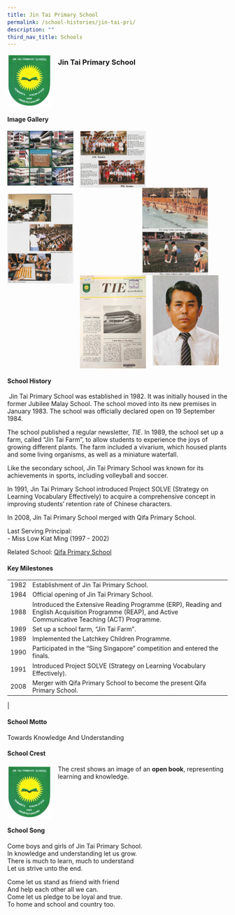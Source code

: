 ```yaml
---
title: Jin Tai Primary School
permalink: /school-histories/jin-tai-pri/
description: ""
third_nav_title: Schools
---
```

<img src="/images/jintai1.png" style="width:20%;margin-right:15px;" align = "left">

### **Jin Tai Primary School**

<br clear="left">

#### **Image Gallery**

<p><a href="/images/jintai2.jpg">  
<img src="/images/jintai2.jpg" style="width:30%;margin-right:15px;" align = "left">
</a></p>

<p><a href="/images/jintai3.jpg">  
<img src="/images/jintai3.jpg" style="width:30%;margin-right:15px;" align = "left">
</a></p>

<p><a href="/images/jintai4.jpg">  
<img src="/images/jintai4.jpg" style="width:30%;margin-right:45px;" align = "right">
</a></p>

<br clear="left">

<p><a href="/images/jintai5.jpg">  
<img src="/images/jintai5.jpg" style="width:30%;margin-right:15px;" align = "left">
</a></p>

<p><a href="/images/jintai6.jpg">  
<img src="/images/jintai6.jpg" style="width:30%;margin-right:15px;" align = "left">
</a></p>

<p><a href="/images/jintai7.jpg">  
<img src="/images/jintai7.jpg" style="width:30%;margin-right:15px;" align = "left">
</a></p>

<br clear="left">

#### **School History**
 Jin Tai Primary School was established in 1982. It was initially housed in the former Jubilee Malay School. The school moved into its new premises in January 1983. The school was officially declared open on 19 September 1984.

The school published a regular newsletter, _TIE_. In 1989, the school set up a farm, called “Jin Tai Farm”, to allow students to experience the joys of growing different plants. The farm included a vivarium, which housed plants and some living organisms, as well as a miniature waterfall.

Like the secondary school, Jin Tai Primary School was known for its achievements in sports, including volleyball and soccer.

In 1991, Jin Tai Primary School introduced Project SOLVE (Strategy on Learning Vocabulary Effectively) to acquire a comprehensive concept in improving students’ retention rate of Chinese characters.

In 2008, Jin Tai Primary School merged with Qifa Primary School.

Last Serving Principal:<br>
\- Miss Low Kiat Ming (1997 - 2002)

Related School: [Qifa Primary School](/school-histories/qifa-pri/)

#### **Key Milestones**

|  |  |
|:---:|---|
| 1982 | Establishment of Jin Tai Primary School. |
| 1984 | Official opening of Jin Tai Primary School. |
| 1988 | Introduced the Extensive Reading Programme (ERP), Reading and English Acquisition Programme (REAP), and Active Communicative Teaching (ACT) Programme. |
| 1989 | Set up a school farm, “Jin Tai Farm”. |
| 1989 | Implemented the Latchkey Children Programme. |
| 1990 | Participated in the “Sing Singapore” competition and entered the finals. |
| 1991 | Introduced Project SOLVE (Strategy on Learning Vocabulary Effectively). |
| 2008 | Merger with Qifa Primary School to become the present Qifa Primary School. |
|

#### **School Motto**
Towards Knowledge And Understanding

#### **School Crest**
<img src="/images/jintai1.png" style="width:20%;margin-right:15px;" align = "left">

The crest shows an image of an **open book**, representing learning and knowledge.

<br clear="left">

#### **School Song**
Come boys and girls of Jin Tai Primary School.<br>
In knowledge and understanding let us grow.<br>
There is much to learn, much to understand<br>
Let us strive unto the end.

Come let us stand as friend with friend<br>
And help each other all we can.<br>
Come let us pledge to be loyal and true.<br>
To home and school and country too.